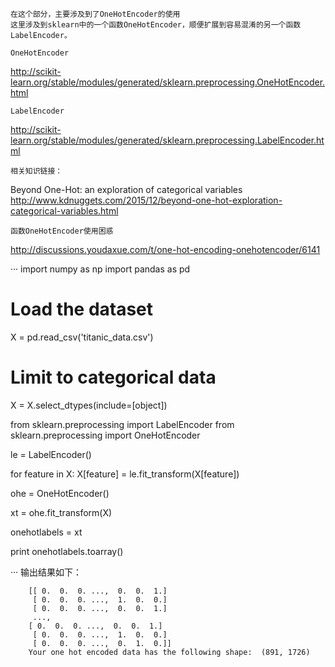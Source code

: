    在这个部分，主要涉及到了OneHotEncoder的使用  
    这里涉及到sklearn中的一个函数OneHotEncoder，顺便扩展到容易混淆的另一个函数LabelEncoder。  

    OneHotEncoder  
http://scikit-learn.org/stable/modules/generated/sklearn.preprocessing.OneHotEncoder.html  

    LabelEncoder  
http://scikit-learn.org/stable/modules/generated/sklearn.preprocessing.LabelEncoder.html  

    相关知识链接：  
Beyond One-Hot: an exploration of categorical variables  
http://www.kdnuggets.com/2015/12/beyond-one-hot-exploration-categorical-variables.html

    函数OneHotEncoder使用困惑  
http://discussions.youdaxue.com/t/one-hot-encoding-onehotencoder/6141  

···
import numpy as np
import pandas as pd

# Load the dataset
X = pd.read_csv('titanic_data.csv')
# Limit to categorical data
X = X.select_dtypes(include=[object])

from sklearn.preprocessing import LabelEncoder
from sklearn.preprocessing import OneHotEncoder

le = LabelEncoder()

for feature in X:
    X[feature] = le.fit_transform(X[feature])

ohe = OneHotEncoder()

xt = ohe.fit_transform(X)

onehotlabels = xt

print onehotlabels.toarray()

···
    输出结果如下：  

        [[ 0.  0.  0. ...,  0.  0.  1.]
         [ 0.  0.  0. ...,  1.  0.  0.]
         [ 0.  0.  0. ...,  0.  0.  1.]
         ..., 
        [ 0.  0.  0. ...,  0.  0.  1.]
         [ 0.  0.  0. ...,  1.  0.  0.]
         [ 0.  0.  0. ...,  0.  1.  0.]]
        Your one hot encoded data has the following shape:  (891, 1726)
